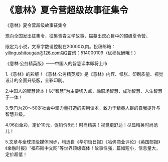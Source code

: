 # 《意林》夏令营超级故事征集令

《意林》夏令营超级故事征集令

现向全国发出征集令，征集青春文学故事，描摹出您心目中的超级夏令营。

限定为小说，文章字数请控制在20000以内。投稿邮箱：yilingushitougao@126.comQQ咨询：514000109（优稿优酬哦！）

《意林·公务精英版》——中国人的智慧读本即将上市

1.《意林》的彩版！《意林·公务精英版》是《意林》内容、纸张、印刷质量、视觉设计的全面升级版，全彩印刷。

2.中国人的智慧读本！以“智慧”为主要切入点，融职场智慧、成功智慧、人生智慧于一体！

3.专门为20～50岁社会中坚力量打造的实用读本，致力于精英人群的自我提升与智慧升级。

4.96页全彩，定价10元，促销价8元！时尚精美！视觉更舒适！尽显精英时尚范儿！

5.文章与全球顶级媒体同步，均选自《华尔街日报》《哈佛商业评论》《英国邮报》《金融时报》“福布斯中文网”等世界顶级媒体！故事性强，篇幅短小，信息量大，定价超低！